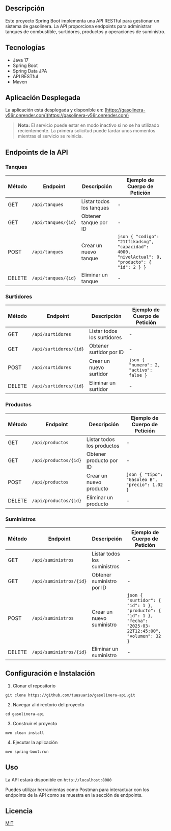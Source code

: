 

## Descripción

Este proyecto Spring Boot implementa una API RESTful para gestionar un sistema de gasolinera. La API proporciona endpoints para administrar tanques de combustible, surtidores, productos y operaciones de suministro.

## Tecnologías

- Java 17
- Spring Boot
- Spring Data JPA
- API RESTful
- Maven


## Aplicación Desplegada

La aplicación está desplegada y disponible en:
[https://gasolinera-v56r.onrender.com](https://gasolinera-v56r.onrender.com)

> **Nota:** El servicio puede estar en modo inactivo si no se ha utilizado recientemente. La primera solicitud puede tardar unos momentos mientras el servicio se reinicia.



## Endpoints de la API

### Tanques

| Método | Endpoint | Descripción | Ejemplo de Cuerpo de Petición
|-----|-----|-----|-----
| GET | `/api/tanques` | Listar todos los tanques | -
| GET | `/api/tanques/{id}` | Obtener tanque por ID | -
| POST | `/api/tanques` | Crear un nuevo tanque | `json { "codigo": "21tfikadsng", "capacidad": 4000, "nivelActual": 0, "producto": { "id": 2 } }`
| DELETE | `/api/tanques/{id}` | Eliminar un tanque | -


### Surtidores

| Método | Endpoint | Descripción | Ejemplo de Cuerpo de Petición
|-----|-----|-----|-----
| GET | `/api/surtidores` | Listar todos los surtidores | -
| GET | `/api/surtidores/{id}` | Obtener surtidor por ID | -
| POST | `/api/surtidores` | Crear un nuevo surtidor | `json { "numero": 2, "activo": false }`
| DELETE | `/api/surtidores/{id}` | Eliminar un surtidor | -


### Productos

| Método | Endpoint | Descripción | Ejemplo de Cuerpo de Petición
|-----|-----|-----|-----
| GET | `/api/productos` | Listar todos los productos | -
| GET | `/api/productos/{id}` | Obtener producto por ID | -
| POST | `/api/productos` | Crear un nuevo producto | `json { "tipo": "Gasoleo B", "precio": 1.02 }`
| DELETE | `/api/productos/{id}` | Eliminar un producto | -


### Suministros

| Método | Endpoint | Descripción | Ejemplo de Cuerpo de Petición
|-----|-----|-----|-----
| GET | `/api/suministros` | Listar todos los suministros | -
| GET | `/api/suministros/{id}` | Obtener suministro por ID | -
| POST | `/api/suministros` | Crear un nuevo suministro | `json { "surtidor": { "id": 1 }, "producto": { "id": 1 }, "fecha": "2025-03-22T12:45:00", "volumen": 32 }`
| DELETE | `/api/suministros/{id}` | Eliminar un suministro | -


## Configuración e Instalación

1. Clonar el repositorio

```shellscript
git clone https://github.com/tuusuario/gasolinera-api.git
```


2. Navegar al directorio del proyecto

```shellscript
cd gasolinera-api
```


3. Construir el proyecto

```shellscript
mvn clean install
```


4. Ejecutar la aplicación

```shellscript
mvn spring-boot:run
```




## Uso

La API estará disponible en `http://localhost:8080`

Puedes utilizar herramientas como Postman para interactuar con los endpoints de la API como se muestra en la sección de endpoints.

## Licencia

[MIT](https://choosealicense.com/licenses/mit/)
